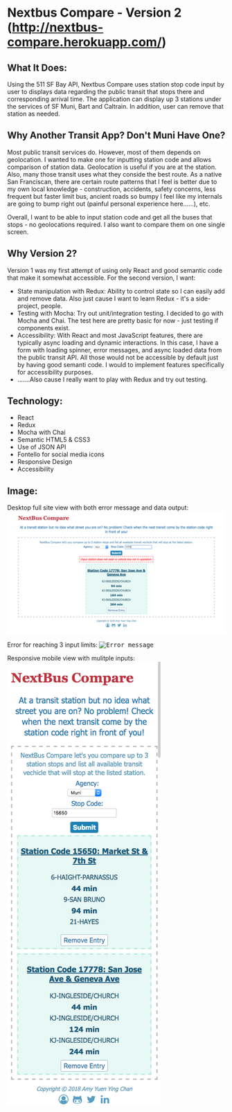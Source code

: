 # Nextbus Compare - Version 2 (http://nextbus-compare.herokuapp.com/)

## What It Does:
Using the 511 SF Bay API, Nextbus Compare uses station stop code input by user to displays data regarding the public transit that stops there and corresponding arrival time. The application can display up 3 stations under the services of SF Muni, Bart and Caltrain. In addition, user can remove that station as needed.

## Why Another Transit App? Don't Muni Have One?
Most public transit services do. However, most of them depends on geolocation. I wanted to make one for inputting station code and allows comparison of station data. Geolocation is useful if you are at the station. Also, many those transit uses what they conside the best route. As a native San Franciscan, there are certain route patterns that I feel is better due to my own local knowledge - construction, accidents, safety concerns, less frequent but faster limit bus, ancient roads so bumpy I feel like my internals are going to bump right out (painful personal experience here......), etc.

Overall, I want to be able to input station code and get all the buses that stops - no geolocations required. I also want to compare them on one single screen.

## Why Version 2?
Version 1 was my first attempt of using only React and good semantic code that make it somewhat accessible. For the second version, I want:
* State manipulation with Redux: Ability to control state so I can easily add and remove data. Also just cause I want to learn Redux - it's a side-project, people.
* Testing with Mocha: Try out unit/integration testing. I decided to go with Mocha and Chai. The test here are pretty basic for now - just testing if components exist.
* Accessibility: With React and most JavaScript features, there are typically async loading and dynamic interactions. In this case, I have a form with loading spinner, error messages, and async loaded data from the public transit API. All those would not be accessible by default just by having good semanti code. I would to implement features specifically for accessibility purposes.
* .......Also cause I really want to play with Redux and try out testing.

## Technology:
* React
* Redux
* Mocha with Chai
* Semantic HTML5 & CSS3
* Use of JSON API
* Fontello for social media icons
* Responsive Design
* Accessibility

## Image:
Desktop full site view with both error message and data output:
<kbd>![Desktop view](https://github.com/amychan331/nextbus-compare-v2/blob/master/public/assets/images/full-site-error-and-data-output.png)</kbd>

Error for reaching 3 input limits:
<kbd>![Error message](https://github.com/amychan331/nextbus-compare/blob/master/public/img/error-reach-limit.png)</kbd>

Responsive mobile view with mulitple inputs:
<kbd>![Responsive mobile view](https://github.com/amychan331/nextbus-compare-v2/blob/master/public/assets/images/responsive-mobile-view.png)</kbd>